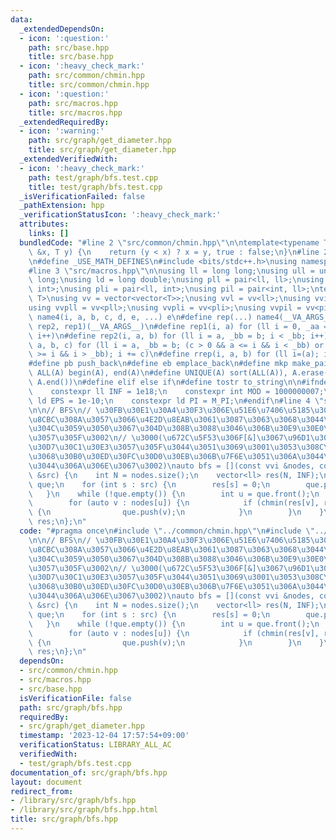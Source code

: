 ```yaml
---
data:
  _extendedDependsOn:
  - icon: ':question:'
    path: src/base.hpp
    title: src/base.hpp
  - icon: ':heavy_check_mark:'
    path: src/common/chmin.hpp
    title: src/common/chmin.hpp
  - icon: ':question:'
    path: src/macros.hpp
    title: src/macros.hpp
  _extendedRequiredBy:
  - icon: ':warning:'
    path: src/graph/get_diameter.hpp
    title: src/graph/get_diameter.hpp
  _extendedVerifiedWith:
  - icon: ':heavy_check_mark:'
    path: test/graph/bfs.test.cpp
    title: test/graph/bfs.test.cpp
  _isVerificationFailed: false
  _pathExtension: hpp
  _verificationStatusIcon: ':heavy_check_mark:'
  attributes:
    links: []
  bundledCode: "#line 2 \"src/common/chmin.hpp\"\n\ntemplate<typename T>\nbool chmin(T\
    \ &x, T y) {\n    return (y < x) ? x = y, true : false;\n}\n#line 2 \"src/base.hpp\"\
    \n#define _USE_MATH_DEFINES\n#include <bits/stdc++.h>\nusing namespace std;\n\
    #line 3 \"src/macros.hpp\"\n\nusing ll = long long;\nusing ull = unsigned long\
    \ long;\nusing ld = long double;\nusing pll = pair<ll, ll>;\nusing pii = pair<int,\
    \ int>;\nusing pli = pair<ll, int>;\nusing pil = pair<int, ll>;\ntemplate<typename\
    \ T>\nusing vv = vector<vector<T>>;\nusing vvl = vv<ll>;\nusing vvi = vv<int>;\n\
    using vvpll = vv<pll>;\nusing vvpli = vv<pli>;\nusing vvpil = vv<pil>;\n#define\
    \ name4(i, a, b, c, d, e, ...) e\n#define rep(...) name4(__VA_ARGS__, rep4, rep3,\
    \ rep2, rep1)(__VA_ARGS__)\n#define rep1(i, a) for (ll i = 0, _aa = a; i < _aa;\
    \ i++)\n#define rep2(i, a, b) for (ll i = a, _bb = b; i < _bb; i++)\n#define rep3(i,\
    \ a, b, c) for (ll i = a, _bb = b; (c > 0 && a <= i && i < _bb) or (c < 0 && a\
    \ >= i && i > _bb); i += c)\n#define rrep(i, a, b) for (ll i=(a); i>(b); i--)\n\
    #define pb push_back\n#define eb emplace_back\n#define mkp make_pair\n#define\
    \ ALL(A) begin(A), end(A)\n#define UNIQUE(A) sort(ALL(A)), A.erase(unique(ALL(A)),\
    \ A.end())\n#define elif else if\n#define tostr to_string\n\n#ifndef CONSTANTS\n\
    \    constexpr ll INF = 1e18;\n    constexpr int MOD = 1000000007;\n    constexpr\
    \ ld EPS = 1e-10;\n    constexpr ld PI = M_PI;\n#endif\n#line 4 \"src/graph/bfs.hpp\"\
    \n\n// BFS\n// \u30FB\u30E1\u30A4\u30F3\u306E\u51E6\u7406\u5185\u306B\u30D9\u30BF\
    \u8CBC\u308A\u3057\u3066\u4E2D\u8EAB\u3061\u3087\u3063\u3068\u3044\u3058\u308B\
    \u304C\u3059\u3050\u3067\u304D\u308B\u3088\u3046\u306B\u30E9\u30E0\u30C0\u306B\
    \u3057\u305F\u3002\n// \u3000(\u672C\u5F53\u306F[&]\u3067\u96D1\u306B\u30AD\u30E3\
    \u30D7\u30C1\u30E3\u3057\u305F\u3044\u3051\u3069\u3001\u3053\u308C\u3084\u308B\
    \u3068\u30B0\u30ED\u30FC\u30D0\u30EB\u306B\u7F6E\u3051\u306A\u3044\u307F\u305F\
    \u3044\u306A\u306E\u3067\u3002)\nauto bfs = [](const vvi &nodes, const vector<int>\
    \ &src) {\n    int N = nodes.size();\n    vector<ll> res(N, INF);\n    queue<int>\
    \ que;\n    for (int s : src) {\n        res[s] = 0;\n        que.push(s);\n \
    \   }\n    while (!que.empty()) {\n        int u = que.front();\n        que.pop();\n\
    \        for (auto v : nodes[u]) {\n            if (chmin(res[v], res[u] + 1))\
    \ {\n                que.push(v);\n            }\n        }\n    }\n    return\
    \ res;\n};\n"
  code: "#pragma once\n#include \"../common/chmin.hpp\"\n#include \"../macros.hpp\"\
    \n\n// BFS\n// \u30FB\u30E1\u30A4\u30F3\u306E\u51E6\u7406\u5185\u306B\u30D9\u30BF\
    \u8CBC\u308A\u3057\u3066\u4E2D\u8EAB\u3061\u3087\u3063\u3068\u3044\u3058\u308B\
    \u304C\u3059\u3050\u3067\u304D\u308B\u3088\u3046\u306B\u30E9\u30E0\u30C0\u306B\
    \u3057\u305F\u3002\n// \u3000(\u672C\u5F53\u306F[&]\u3067\u96D1\u306B\u30AD\u30E3\
    \u30D7\u30C1\u30E3\u3057\u305F\u3044\u3051\u3069\u3001\u3053\u308C\u3084\u308B\
    \u3068\u30B0\u30ED\u30FC\u30D0\u30EB\u306B\u7F6E\u3051\u306A\u3044\u307F\u305F\
    \u3044\u306A\u306E\u3067\u3002)\nauto bfs = [](const vvi &nodes, const vector<int>\
    \ &src) {\n    int N = nodes.size();\n    vector<ll> res(N, INF);\n    queue<int>\
    \ que;\n    for (int s : src) {\n        res[s] = 0;\n        que.push(s);\n \
    \   }\n    while (!que.empty()) {\n        int u = que.front();\n        que.pop();\n\
    \        for (auto v : nodes[u]) {\n            if (chmin(res[v], res[u] + 1))\
    \ {\n                que.push(v);\n            }\n        }\n    }\n    return\
    \ res;\n};\n"
  dependsOn:
  - src/common/chmin.hpp
  - src/macros.hpp
  - src/base.hpp
  isVerificationFile: false
  path: src/graph/bfs.hpp
  requiredBy:
  - src/graph/get_diameter.hpp
  timestamp: '2023-12-04 17:57:54+09:00'
  verificationStatus: LIBRARY_ALL_AC
  verifiedWith:
  - test/graph/bfs.test.cpp
documentation_of: src/graph/bfs.hpp
layout: document
redirect_from:
- /library/src/graph/bfs.hpp
- /library/src/graph/bfs.hpp.html
title: src/graph/bfs.hpp
---
```

